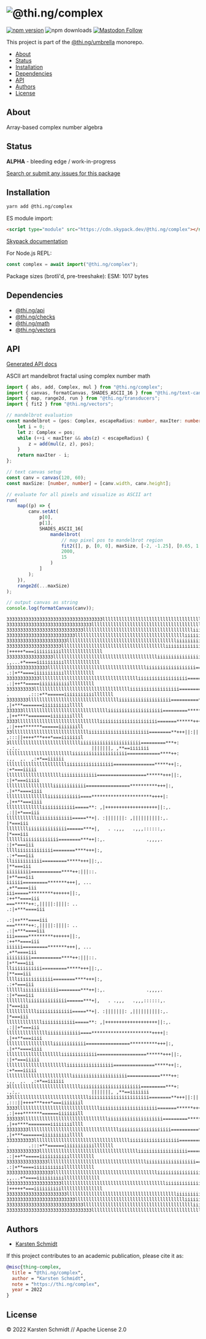 <!-- This file is generated - DO NOT EDIT! -->

# ![@thi.ng/complex](https://media.thi.ng/umbrella/banners-20220914/thing-complex.svg?d0d78e75)

[![npm version](https://img.shields.io/npm/v/@thi.ng/complex.svg)](https://www.npmjs.com/package/@thi.ng/complex)
![npm downloads](https://img.shields.io/npm/dm/@thi.ng/complex.svg)
[![Mastodon Follow](https://img.shields.io/mastodon/follow/109331703950160316?domain=https%3A%2F%2Fmastodon.thi.ng&style=social)](https://mastodon.thi.ng/@toxi)

This project is part of the
[@thi.ng/umbrella](https://github.com/thi-ng/umbrella/) monorepo.

- [About](#about)
- [Status](#status)
- [Installation](#installation)
- [Dependencies](#dependencies)
- [API](#api)
- [Authors](#authors)
- [License](#license)

## About

Array-based complex number algebra

## Status

**ALPHA** - bleeding edge / work-in-progress

[Search or submit any issues for this package](https://github.com/thi-ng/umbrella/issues?q=%5Bcomplex%5D+in%3Atitle)

## Installation

```bash
yarn add @thi.ng/complex
```

ES module import:

```html
<script type="module" src="https://cdn.skypack.dev/@thi.ng/complex"></script>
```

[Skypack documentation](https://docs.skypack.dev/)

For Node.js REPL:

```js
const complex = await import("@thi.ng/complex");
```

Package sizes (brotli'd, pre-treeshake): ESM: 1017 bytes

## Dependencies

- [@thi.ng/api](https://github.com/thi-ng/umbrella/tree/develop/packages/api)
- [@thi.ng/checks](https://github.com/thi-ng/umbrella/tree/develop/packages/checks)
- [@thi.ng/math](https://github.com/thi-ng/umbrella/tree/develop/packages/math)
- [@thi.ng/vectors](https://github.com/thi-ng/umbrella/tree/develop/packages/vectors)

## API

[Generated API docs](https://docs.thi.ng/umbrella/complex/)

ASCII art mandelbrot fractal using complex number math
```ts
import { abs, add, Complex, mul } from "@thi.ng/complex";
import { canvas, formatCanvas, SHADES_ASCII_16 } from "@thi.ng/text-canvas";
import { map, range2d, run } from "@thi.ng/transducers";
import { fit2 } from "@thi.ng/vectors";

// mandelbrot evaluation
const mandelbrot = (pos: Complex, escapeRadius: number, maxIter: number) => {
    let i = 0;
    let z: Complex = pos;
    while (++i < maxIter && abs(z) < escapeRadius) {
        z = add(mul(z, z), pos);
    }
    return maxIter - i;
};

// text canvas setup
const canv = canvas(120, 60);
const maxSize: [number, number] = [canv.width, canv.height];

// evaluate for all pixels and visualize as ASCII art
run(
    map((p) => {
        canv.setAt(
            p[0],
            p[1],
            SHADES_ASCII_16[
                mandelbrot(
                    // map pixel pos to mandelbrot region
                    fit2([], p, [0, 0], maxSize, [-2, -1.25], [0.65, 1.25]),
                    2000,
                    15
                )
            ]
        );
    }),
    range2d(...maxSize)
);

// output canvas as string
console.log(formatCanvas(canv));
```

```text
33333333333333333333333333333333333llllllllllllllllllllllllllllllllllllllllliiiiiiiiiiiiiilllllllllllllllllllllllllll333
3333333333333333333333333333333llllllllllllllllllllllllllllllllllllllllliiiiiiiiiiiiiiiiiiiiiilllllllllllllllllllllllll3
3333333333333333333333333333lllllllllllllllllllllllllllllllllllllllliiiiiiiiiiii=====iiiiiiiiiiiilllllllllllllllllllllll
3333333333333333333333333lllllllllllllllllllllllllllllllllllllllliiiiiiiiiiii===*+***=====iiiiiiiiiillllllllllllllllllll
3333333333333333333333lllllllllllllllllllllllllllllllllllllllliiiiiiiiiiiiii===**|,.|***=====iiiiiiiiillllllllllllllllll
33333333333333333333lllllllllllllllllllllllllllllllllllllliiiiiiiiiiiiiiii=====**+:  |+++++*===iiiiiiiiiilllllllllllllll
33333333333333333lllllllllllllllllllllllllllllllllllllliiiiiiiiiiiiiiiii======**++|,  ,,...+*====iiiiiiiiiilllllllllllll
333333333333333lllllllllllllllllllllllllllllllllllliiiiiiiiiiiiiiiiii=======***++||:.   .:|+**====iiiiiiiiiiilllllllllll
333333333333lllllllllllllllllllllllllllllllllllliiiiiiiiiiiiiiiiii========****++||:.    .:|++**=====iiiiiiiiiiilllllllll
3333333333llllllllllllllllllllllllllllllllllliiiiiiiiiiiiiiiiii=========****++|. .       .:::+**======iiiiiiiiiiilllllll
33333333llllllllllllllllllllllllllllllllliiiiiiiiiiiiiiiiiii==========*****+|,              ,|+***=======iiiiiiiiiilllll
333333llllllllllllllllllllllllllllllliiiiiiiiiiiiiiiiiiii=========*******+++|:,             ,|++****========iiiiiiiillll
3333lllllllllllllllllllllllllllllliiiiiiiiiiiiiiiiiiiii=======******++++++||::              ,:|+++*******======iiiiiiill
33lllllllllllllllllllllllllllliiiiiiiiiiiiiiiiiiiiii========**+++||:|||||:::,,.             ,:::||++++***+++*===iiiiiiil
3lllllllllllllllllllllllllliiiiiiiiiiiiiiiiiiiiii=========***+:     .,:,.                          |||||||, ,**==iiiiiii
lllllllllllllllllllllllliiiiiiiiiiiiiiiiiiii============****++:                                    .,,  ,.  ,:+*==iiiiii
lllllllllllllllllllllliiiiiiiiiiiiiiiii===============*****++|:,                                             :+*===iiiii
lllllllllllllllllllliiiiiiiiiiiii==================******+++||:,                                            :|+*===iiiii
llllllllllllllllliiiiiiiiiiii================**********+++|:,                                              .|+**====iiii
llllllllllllllliiiiiiiiiiii====**********************++++|:                                                ,|++**===iiii
llllllllllllliiiiiiiiiiii=====**: ,|+++++++++++++++++++||:,.                                                ,:||+*===iii
llllllllllliiiiiiiiiiiii=====**+|. :|||||||: ,||||||||||:,.                                                     |*===iii
lllllllliiiiiiiiiiiiii======***+|,   . .,,,   .,,,::::::,.                                                      |*===iii
lllllliiiiiiiiiiiii========***++|:,.               .,,,,.                                                     :|+*===iii
lllliiiiiiiiiiiii========****+++|:,                                                                           .:+*===iii
lliiiiiiiiiii=========*****+++||:,.                                                                            |**===iii
iiiiiiiii===========****++:|||::.                                                                             |+**===iii
iiiiii=========*******+++|, ...                                                                              ,+**====iii
iii=====*********++++++||:,                                                                                 :++**====iii
===*****++:,|||||:||||: ..                                                                                .:|+***====iii
                                                                                                         .:|++***====iii
===*****++:,|||||:||||: ..                                                                                .:|+***====iii
iii=====*********++++++||:,                                                                                 :++**====iii
iiiiii=========*******+++|, ...                                                                              ,+**====iii
iiiiiiiii===========****++:|||::.                                                                             |+**===iii
lliiiiiiiiiii=========*****+++||:,.                                                                            |**===iii
lllliiiiiiiiiiiii========****+++|:,                                                                           .:+*===iii
lllllliiiiiiiiiiiii========***++|:,.               .,,,,.                                                     :|+*===iii
lllllllliiiiiiiiiiiiii======***+|,   . .,,,   .,,,::::::,.                                                      |*===iii
llllllllllliiiiiiiiiiiii=====**+|. :|||||||: ,||||||||||:,.                                                     |*===iii
llllllllllllliiiiiiiiiiii=====**: ,|+++++++++++++++++++||:,.                                                ,:||+*===iii
llllllllllllllliiiiiiiiiiii====**********************++++|:                                                ,|++**===iiii
llllllllllllllllliiiiiiiiiiii================**********+++|:,                                              .|+**====iiii
lllllllllllllllllllliiiiiiiiiiiii==================******+++||:,                                            :|+*===iiiii
lllllllllllllllllllllliiiiiiiiiiiiiiiii===============*****++|:,                                             :+*===iiiii
lllllllllllllllllllllllliiiiiiiiiiiiiiiiiiii============****++:                                    .,,  ,.  ,:+*==iiiiii
3lllllllllllllllllllllllllliiiiiiiiiiiiiiiiiiiiii=========***+:     .,:,.                          |||||||, ,**==iiiiiii
33lllllllllllllllllllllllllllliiiiiiiiiiiiiiiiiiiiii========**+++||:|||||:::,,.             ,:::||++++***+++*===iiiiiiil
3333lllllllllllllllllllllllllllllliiiiiiiiiiiiiiiiiiiii=======******++++++||::              ,:|+++*******======iiiiiiill
333333llllllllllllllllllllllllllllllliiiiiiiiiiiiiiiiiiii=========*******+++|:,             ,|++****========iiiiiiiillll
33333333llllllllllllllllllllllllllllllllliiiiiiiiiiiiiiiiiii==========*****+|,              ,|+***=======iiiiiiiiiilllll
3333333333llllllllllllllllllllllllllllllllllliiiiiiiiiiiiiiiiii=========****++|. .       .:::+**======iiiiiiiiiiilllllll
333333333333lllllllllllllllllllllllllllllllllllliiiiiiiiiiiiiiiiii========****++||:.    .:|++**=====iiiiiiiiiiilllllllll
333333333333333lllllllllllllllllllllllllllllllllllliiiiiiiiiiiiiiiiii=======***++||:.   .:|+**====iiiiiiiiiiilllllllllll
33333333333333333lllllllllllllllllllllllllllllllllllllliiiiiiiiiiiiiiiii======**++|,  ,,...+*====iiiiiiiiiilllllllllllll
33333333333333333333lllllllllllllllllllllllllllllllllllllliiiiiiiiiiiiiiii=====**+:  |+++++*===iiiiiiiiiilllllllllllllll
3333333333333333333333lllllllllllllllllllllllllllllllllllllllliiiiiiiiiiiiii===**|,.|***=====iiiiiiiiillllllllllllllllll
3333333333333333333333333lllllllllllllllllllllllllllllllllllllllliiiiiiiiiiii===*+***=====iiiiiiiiiillllllllllllllllllll
3333333333333333333333333333lllllllllllllllllllllllllllllllllllllllliiiiiiiiiiii=====iiiiiiiiiiiilllllllllllllllllllllll
3333333333333333333333333333333llllllllllllllllllllllllllllllllllllllllliiiiiiiiiiiiiiiiiiiiiilllllllllllllllllllllllll3
```

## Authors

- [Karsten Schmidt](https://thi.ng)

If this project contributes to an academic publication, please cite it as:

```bibtex
@misc{thing-complex,
  title = "@thi.ng/complex",
  author = "Karsten Schmidt",
  note = "https://thi.ng/complex",
  year = 2022
}
```

## License

&copy; 2022 Karsten Schmidt // Apache License 2.0
